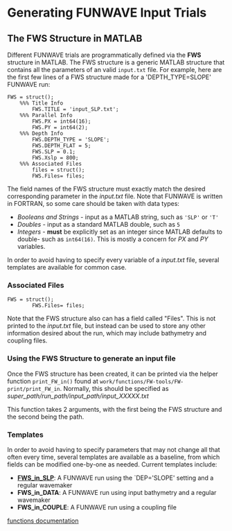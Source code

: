 # Generating FUNWAVE Input Trials

## The FWS Structure in MATLAB
Different FUNWAVE trials are programmatically defined via the **FWS** structure in MATLAB. The FWS structure
is a generic MATLAB structure that contains all the parameters of an valid `input.txt` file. For example, here
are the first few lines of a FWS structure made for a 'DEPTH_TYPE=SLOPE' FUNWAVE run:

```
FWS = struct();
    %%% Title Info
        FWS.TITLE = 'input_SLP.txt';
    %%% Parallel Info
        FWS.PX = int64(16); 
        FWS.PY = int64(2);
    %%% Depth Info
        FWS.DEPTH_TYPE = 'SLOPE';
        FWS.DEPTH_FLAT = 5; 
        FWS.SLP = 0.1;
        FWS.Xslp = 800; 
	%%% Associated Files
        files = struct();
        FWS.Files= files;
```

The field names of the FWS structure must exactly match the desired corresponding parameter in the *input.txt*
file. Note that FUNWAVE is written in FORTRAN, so some care should be taken with data types:

* *Booleans and Strings* - input as a MATLAB string, such as `'SLP'` or `'T'`
* *Doubles* - input as a standard MATLAB double, such as `5`
* *Integers* - **must** be explicitly set as an integer since MATLAB defaults to double- such as `int64(16)`. 
This is mostly a concern for *PX* and *PY* variables.

In order to avoid having to specify every variable of a *input.txt* file, several templates are available 
for common case. 

### Associated Files
```
FWS = struct();
        FWS.Files= files;
```
Note that the FWS structure also can has a field called "Files". This is not printed to the *input.txt* file,
but instead can be used to store any other information desired about the run, which may include bathymetry
and coupling files.

### Using the FWS Structure to generate an input file
Once the FWS structure has been created, it can be printed via the helper function `print_FW_in()` found at
`work/functions/FW-tools/FW-print/print_FW_in`. Normally, this should be specified as *super_path/run_path/input_path/input_XXXXX.txt*

This function takes 2 arguments, with the first being the FWS structure and the second being the path. 
### Templates
In order to avoid having to specify parameters that may not change all that often every time, several
templates are available as a baseline, from which fields can be modified one-by-one as needed. Current
templates include:
* [**FWS_in_SLP**](input_templates/FWS_in_SLP.md): A FUNWAVE run using the `DEP='SLOPE' setting and a regular wavemaker
* **FWS_in_DATA**: A FUNWAVE run using input bathymetry and a regular wavemaker
* **FWS_in_COUPLE**: A FUNWAVE run using a coupling file

[functions documentation](doc/functions.md)